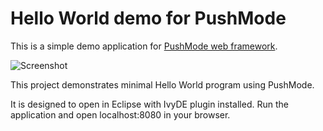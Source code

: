 # Hello World demo for PushMode

This is a simple demo application for [PushMode web framework](https://pushmode.angeloflogic.com/).

![Screenshot](https://cdn.angeloflogic.com/images/pushmode/screenshots/helloworld2.png)

This project demonstrates minimal Hello World program using PushMode.

It is designed to open in Eclipse with IvyDE plugin installed.
Run the application and open localhost:8080 in your browser.
